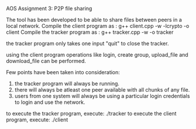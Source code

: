 AOS Assignment 3: P2P file sharing

The tool has been developed to be able to share files between peers in a local network.
Compile the client program as : g++ client.cpp -w -lcrypto -o client
Compile the tracker program as : g++ tracker.cpp -w -o tracker

the tracker program only takes one input "quit" to close the tracker.

using the client program operations like login, create group, upload_file and download_file can be performed.

Few points have been taken into consideration:
1. the tracker program will always be running.
2. there will always be atleast one peer available with all chunks of any file.
3. users from one system will always be using a particular login credentials to login and use the network.

to execute the tracker program, execute: ./tracker <portNumber>
to execute the client program, execute: ./client <portNumber of the client> <portNumber of the tracker>